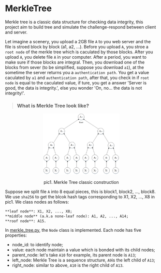 # MerkleTree
Merkle tree is a classic data structure for checking data integrity, this project aim to build tree and simulate the challenge-respond between client and server.

Let imagine a scenery, you upload a 2GB file `A` to you web server and the file is stroed block by block (a1, a2, ...). Before you upload `A`, you stroe a `root node` of the merkle tree which is caculated by those blocks. After you upload `A`, you delete file `A` in your computer. After a period, you want to make sure if those blocks are integral. Then, you download one of the blocks from sever (to be simplified, suppose you download `a1`), at the sometime the server returns you a `authentication path`. You get a value caculated by `a1` and `authentication path`, after that, you check in if `root node` is equal to the caculated value, if ture, you get a answer 'Server is good, the data is integrity.', else you wonder 'On, no... the data is not integrity!'.

> ### What is Merkle Tree look like?

<div align="center">
  <img src="MerkleTree.png" width=50% alt="MerkleTree">
  <p>pic1. Merkle Tree classic construction</p>
</div>

Suppose we split file `A` into 8 equal pieces, this is block1, block2, ..., block8. We use `sha256` to get the blcok hash tags corresponding to X1, X2, ..., X8 in pic1. We class nodes as follows:

```
**leaf node**: X1, X2, ..., X8;
**middle node** (a.k.a none-leaf node): A1, A2, ..., A14;
**roof node**: A15.
```
  
In [merkle_tree.py](merkle.tree.py), the `Node` class is implemented. Each node has five properties:
- node_id: to identify node;
- value: each node maintain a value which is bonded with its child nodes;
- parent_node: let's take `A10` for example, its parent node is `A13`;
- left_node: Merkle Tree is a sequence structure, `A9`is the left child of `A13`;
- right_node: similar to above, `A10` is the right child of `A13`. 
    
    
